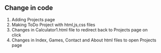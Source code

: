 ## Change in code

1. Adding Projects page
2. Making ToDo Project with html,js,css files
3. Changes in Calculator1.html file to redirect back to Projects page on click
4. Changes in Index, Games, Contact and About html files to open Projects page 
